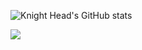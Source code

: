 ![Knight Head's GitHub stats](https://github-readme-stats.vercel.app/api?username=knighthead12&show_icons=true&theme=tokyonight)


<picture>
  <source
    srcset="https://github-readme-stats.vercel.app/api?username=knighthead12&show_icons=true&theme=dark"
    media="(prefers-color-scheme: dark)"
  />
  <source
    srcset="https://github-readme-stats.vercel.app/api?username=knighthead12&show_icons=true"
    media="(prefers-color-scheme: light), (prefers-color-scheme: no-preference)"
  />
  <img src="https://github-readme-stats.vercel.app/api?username=knighthead12&show_icons=true" />
</picture>
